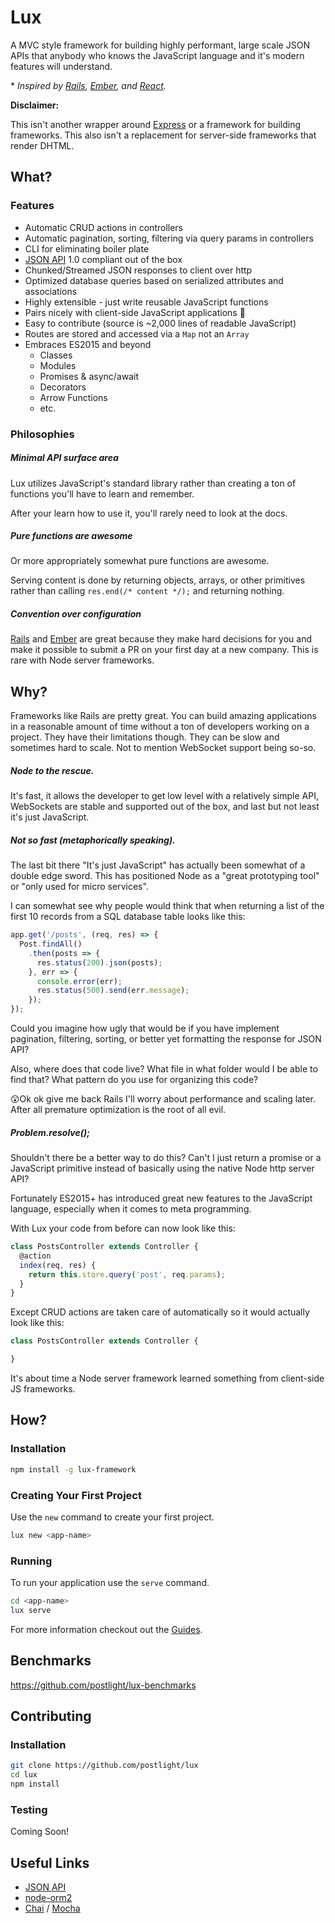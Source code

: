 # Lux

A MVC style framework for building highly performant, large scale JSON APIs that anybody who knows the JavaScript language and it's modern features will understand.

\* _Inspired by [Rails](https://github.com/rails/rails/), [Ember](http://emberjs.com/), and [React](https://facebook.github.io/react/)._

**Disclaimer:**

This isn't another wrapper around [Express](http://expressjs.com/) or a framework for building frameworks. This also isn't a replacement for server-side frameworks that render DHTML.

## What?

### Features

* Automatic CRUD actions in controllers
* Automatic pagination, sorting, filtering via query params in controllers
* CLI for eliminating boiler plate
* [JSON API](http://jsonapi.org/) 1.0 compliant out of the box
* Chunked/Streamed JSON responses to client over http
* Optimized database queries based on serialized attributes and associations
* Highly extensible - just write reusable JavaScript functions
* Pairs nicely with client-side JavaScript applications 🍷
* Easy to contribute (source is ~2,000 lines of readable JavaScript)
* Routes are stored and accessed via a `Map` not an `Array`
* Embraces ES2015 and beyond
  * Classes
  * Modules
  * Promises & async/await
  * Decorators
  * Arrow Functions
  * etc.


### Philosophies

##### Minimal API surface area

Lux utilizes JavaScript's standard library rather than creating a ton of functions you'll have to learn and remember.

After your learn how to use it, you'll rarely need to look at the docs.

##### Pure functions are awesome

Or more appropriately somewhat pure functions are awesome.

Serving content is done by returning objects, arrays, or other primitives rather than calling `res.end(/* content */);` and returning nothing.

##### Convention over configuration

[Rails](http://rubyonrails.org/) and [Ember](http://emberjs.com/) are great because they make hard decisions for you and make it possible to submit a PR on your first day at a new company. This is rare with Node server frameworks.


## Why?

Frameworks like Rails are pretty great. You can build amazing applications in a reasonable amount of time without a ton of developers working on a project. They have their limitations though. They can be slow and sometimes hard to scale. Not to mention WebSocket support being so-so.

##### Node to the rescue.

It's fast, it allows the developer to get low level with a relatively simple API, WebSockets are stable and supported out of the box, and last but not least it's just JavaScript.

##### Not so fast (metaphorically speaking).

The last bit there "It's just JavaScript" has actually been somewhat of a double edge sword. This has positioned Node as a "great prototyping tool" or "only used for micro services".

I can somewhat see why people would think that when returning a list of the first 10 records from a SQL database table looks like this:

```javascript
app.get('/posts', (req, res) => {
  Post.findAll()
    .then(posts => {
      res.status(200).json(posts);
    }, err => {
      console.error(err);
      res.status(500).send(err.message);
    });
});
```

Could you imagine how ugly that would be if you have implement pagination, filtering, sorting, or better yet formatting the response for JSON API?

Also, where does that code live? What file in what folder would I be able to find that? What pattern do you use for organizing this code?

😲Ok ok give me back Rails I'll worry about performance and scaling later. After all premature optimization is the root of all evil.

##### Problem.resolve();

Shouldn't there be a better way to do this? Can't I just return a promise or a JavaScript primitive instead of basically using the native Node http server API?

Fortunately ES2015+ has introduced great new features to the JavaScript language, especially when it comes to meta programming.

With Lux your code from before can now look like this:

```javascript
class PostsController extends Controller {
  @action
  index(req, res) {
    return this.store.query('post', req.params);
  }
}
```

Except CRUD actions are taken care of automatically so it would actually look like this:

```javascript
class PostsController extends Controller {

}
```

It's about time a Node server framework learned something from client-side JS frameworks.


## How?

### Installation

```bash
npm install -g lux-framework
```

### Creating Your First Project

Use the `new` command to create your first project.

```bash
lux new <app-name>
```

### Running

To run your application use the `serve` command.

```bash
cd <app-name>
lux serve
```

For more information checkout out the [Guides](https://github.com/postlight/node-framework/wiki).


## Benchmarks

https://github.com/postlight/lux-benchmarks


## Contributing

### Installation

```bash
git clone https://github.com/postlight/lux
cd lux
npm install
```

### Testing

Coming Soon!


## Useful Links

* [JSON API](http://jsonapi.org/)
* [node-orm2](http://dresende.github.io/node-orm2/)
* [Chai](http://chaijs.com/) / [Mocha](http://mochajs.org/)
